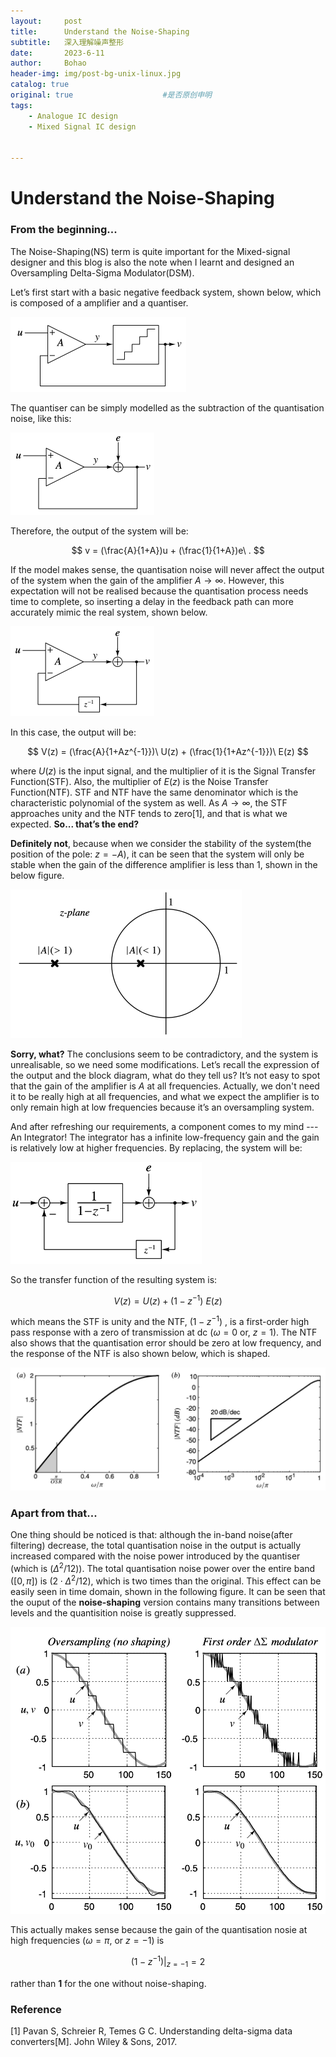 ```yaml
---
layout:     post
title:      Understand the Noise-Shaping
subtitle:   深入理解噪声整形
date:       2023-6-11
author:     Bohao
header-img: img/post-bg-unix-linux.jpg
catalog: true
original: true                    #是否原创申明
tags:
    - Analogue IC design
    - Mixed Signal IC design
    

---
```




# Understand the Noise-Shaping

### From the beginning...

The Noise-Shaping(NS) term is quite important for the Mixed-signal designer and this blog is also the note when I learnt and designed an Oversampling Delta-Sigma Modulator(DSM).

Let’s first start with a basic negative feedback system, shown below, which is composed of a amplifier and a quantiser. 

<img src="https://raw.githubusercontent.com/merengueLee/my-gallery/master/imag/20230610153456.png" alt="screenshot 2023-06-10 at 15.34.53" style="zoom:50%;" /> 

The quantiser can be simply modelled as the subtraction of the quantisation noise, like this:

<img src="https://raw.githubusercontent.com/merengueLee/my-gallery/master/imag/20230610153600.png" alt="screenshot 2023-06-10 at 15.35.41" style="zoom:50%;" />     

Therefore, the output of the system will be:

$$
v = (\frac{A}{1+A})u + (\frac{1}{1+A})e\ .
$$

If the model makes sense, the quantisation noise will never affect the output of the system when the gain of the amplifier $A\rightarrow \infty$. However, this expectation will not be realised because the quantisation process needs time to complete, so inserting a delay in the feedback path can more accurately mimic the real system, shown below.

<img src="https://raw.githubusercontent.com/merengueLee/my-gallery/master/imag/20230610154506.png" alt="screenshot 2023-06-10 at 15.45.01" style="zoom:50%;" />

In this case, the output will be:

$$
V(z) = (\frac{A}{1+Az^{-1}})\ U(z) + (\frac{1}{1+Az^{-1}})\ E(z)
$$

where $U(z)$ is the input signal, and the multiplier of it is the Signal Transfer Function(STF). Also, the multiplier of $E(z)$ is the Noise Transfer Function(NTF). STF and NTF have the same denominator which is the characteristic polynomial of the system as well. As $A\rightarrow \infty$, the STF approaches unity and the NTF tends to zero[1], and that is what we expected. **So... that’s the end?** 

**Definitely not**, because when we consider the stability of the system(the position of the pole: $z = -A$), it can be seen that the system will only be stable when the gain of the difference amplifier is less than 1, shown in the below figure. 

<img src="https://raw.githubusercontent.com/merengueLee/my-gallery/master/imag/20230610183631.png" alt="screenshot 2023-06-10 at 18.36.26" style="zoom:50%;" />

**Sorry, what?** The conclusions seem to be contradictory, and the system is unrealisable, so we need some modifications. Let’s recall the expression of the output and the block diagram, what do they tell us? It’s not easy to spot that the gain of the amplifier is $A$ at all frequencies. Actually, we don't need it to be really high at all frequencies, and what we expect the amplifier is to only remain high at low frequencies because it’s an oversampling system.  

And after refreshing our requirements, a component comes to my mind --- An Integrator! The integrator has a infinite low-frequency gain and the gain is relatively low at higher frequencies. By replacing, the system will be:

<img src="https://raw.githubusercontent.com/merengueLee/my-gallery/master/imag/20230611223751.png" alt="screenshot 2023-06-11 at 22.37.46" style="zoom:60%;" />

So the transfer function of the resulting system is:

$$
V(z) = U(z) + (1-z^{-1})\ E(z)
$$

which means the STF is unity and the NTF, $(1-z^{-1})$ , is a first-order high pass response with a zero of transmission at dc ($\omega = 0$ or, $z = 1$). The NTF also shows that the quantisation error should be zero at low frequency, and the response of the NTF is also shown below, which is shaped.

<img src="https://raw.githubusercontent.com/merengueLee/my-gallery/master/imag/20230611224348.png" alt="screenshot 2023-06-11 at 22.43.42" style="zoom:50%;" />

### Apart from that...

One thing should be noticed is that: although the in-band noise(after filtering) decrease, the total quantisation noise in the output is actually increased compared with the noise power introduced by the quantiser (which is $(\Delta ^2 / 12)$). The total quantisation noise power over the entire band ($[0,\pi]$) is $(2\cdot\Delta ^2 / 12)$, which is two times than the original. This effect can be easily seen in time domain, shown in the following figure. It can be seen that the ouput of the **noise-shaping** version contains many transitions between levels and the quantisition noise is greatly suppressed.

<img src="https://raw.githubusercontent.com/merengueLee/my-gallery/master/imag/20230611230115.png" alt="screenshot 2023-06-11 at 23.01.11" style="zoom:60%;" />

This actually makes sense because the gain of the quantisation nosie at high frequencies ($\omega = \pi$, or $z=-1$) is 

$$
(1-z^{-1})|_{z=-1} = 2
$$

rather than **1** for the one without noise-shaping.

### Reference
[1] Pavan S, Schreier R, Temes G C. Understanding delta-sigma data converters[M]. John Wiley & Sons, 2017.


























